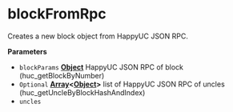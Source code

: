 <!-- Generated by documentation.js. Update this documentation by updating the source code. -->

# blockFromRpc

Creates a new block object from HappyUC JSON RPC.

**Parameters**

-   `blockParams` **[Object](https://developer.mozilla.org/en-US/docs/Web/JavaScript/Reference/Global_Objects/Object)** HappyUC JSON RPC of block (huc_getBlockByNumber)
-   `Optional` **[Array](https://developer.mozilla.org/en-US/docs/Web/JavaScript/Reference/Global_Objects/Array)&lt;[Object](https://developer.mozilla.org/en-US/docs/Web/JavaScript/Reference/Global_Objects/Object)>** list of HappyUC JSON RPC of uncles (huc_getUncleByBlockHashAndIndex)
-   `uncles`  
